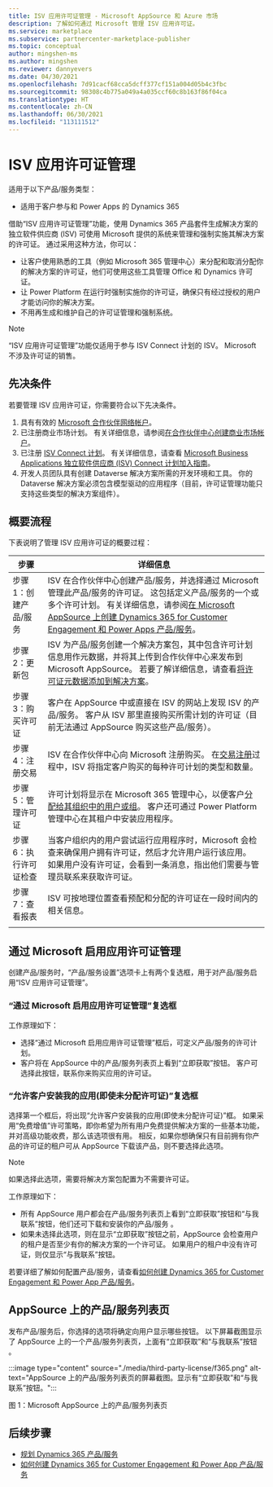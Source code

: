 ```yaml
---
title: ISV 应用许可证管理 - Microsoft AppSource 和 Azure 市场
description: 了解如何通过 Microsoft 管理 ISV 应用许可证。
ms.service: marketplace
ms.subservice: partnercenter-marketplace-publisher
ms.topic: conceptual
author: mingshen-ms
ms.author: mingshen
ms.reviewer: dannyevers
ms.date: 04/30/2021
ms.openlocfilehash: 7d91cacf68cca5dcff377cf151a004d05b4c3fbc
ms.sourcegitcommit: 98308c4b775a049a4a035ccf60c8b163f86f04ca
ms.translationtype: HT
ms.contentlocale: zh-CN
ms.lasthandoff: 06/30/2021
ms.locfileid: "113111512"
---
```

# <a name="isv-app-license-management"></a>ISV 应用许可证管理

适用于以下产品/服务类型：

- 适用于客户参与和 Power Apps 的 Dynamics 365

借助“ISV 应用许可证管理”功能，使用 Dynamics 365 产品套件生成解决方案的独立软件供应商 (ISV) 可使用 Microsoft 提供的系统来管理和强制实施其解决方案的许可证。 通过采用这种方法，你可以：

- 让客户使用熟悉的工具（例如 Microsoft 365 管理中心）来分配和取消分配你的解决方案的许可证，他们可使用这些工具管理 Office 和 Dynamics 许可证。
- 让 Power Platform 在运行时强制实施你的许可证，确保只有经过授权的用户才能访问你的解决方案。
- 不用再生成和维护自己的许可证管理和强制系统。


> [!NOTE]
> “ISV 应用许可证管理”功能仅适用于参与 ISV Connect 计划的 ISV。 Microsoft 不涉及许可证的销售。

## <a name="prerequisites"></a>先决条件

若要管理 ISV 应用许可证，你需要符合以下先决条件。

1. 具有有效的 [Microsoft 合作伙伴网络帐户](/partner-center/mpn-create-a-partner-center-account)。
1. 已注册商业市场计划。 有关详细信息，请参阅[在合作伙伴中心创建商业市场帐户](create-account.md)。
1. 已注册 [ISV Connect 计划](https://partner.microsoft.com/solutions/business-applications/isv-overview)。 有关详细信息，请查看 [Microsoft Business Applications 独立软件供应商 (ISV) Connect 计划加入指南](business-applications-isv-program.md)。
1. 开发人员团队具有创建 Dataverse 解决方案所需的开发环境和工具。 你的 Dataverse 解决方案必须包含模型驱动的应用程序（目前，许可证管理功能只支持这些类型的解决方案组件）。

## <a name="high-level-process"></a>概要流程

下表说明了管理 ISV 应用许可证的概要过程：

| 步骤 | 详细信息 |
| ------------ | ------------- |
| 步骤 1：创建产品/服务 | ISV 在合作伙伴中心创建产品/服务，并选择通过 Microsoft 管理此产品/服务的许可证。 这包括定义产品/服务的一个或多个许可计划。 有关详细信息，请参阅[在 Microsoft AppSource 上创建 Dynamics 365 for Customer Engagement 和 Power Apps 产品/服务](dynamics-365-customer-engage-offer-setup.md)。 |
| 步骤 2：更新包 | ISV 为产品/服务创建一个解决方案包，其中包含许可计划信息用作元数据，并将其上传到合作伙伴中心来发布到 Microsoft AppSource。 若要了解详细信息，请查看[将许可证元数据添加到解决方案](/powerapps/developer/data-platform/appendix-add-license-information-to-your-solution)。 |
| 步骤 3：购买许可证 | 客户在 AppSource 中或直接在 ISV 的网站上发现 ISV 的产品/服务。 客户从 ISV 那里直接购买所需计划的许可证（目前无法通过 AppSource 购买这些产品/服务）。 |
| 步骤 4：注册交易 | ISV 在合作伙伴中心向 Microsoft 注册购买。 在[交易注册](/partner-center/csp-commercial-marketplace-licensing#register-isv-connect-deal-in-deal-registration)过程中，ISV 将指定客户购买的每种许可计划的类型和数量。 |
| 步骤 5：管理许可证 | 许可计划将显示在 Microsoft 365 管理中心，以便客户[分配给其组织中的用户或组](/microsoft-365/commerce/licenses/manage-third-party-app-licenses)。 客户还可通过 Power Platform 管理中心在其租户中安装应用程序。 |
| 步骤 6：执行许可证检查 | 当客户组织内的用户尝试运行应用程序时，Microsoft 会检查来确保用户拥有许可证，然后才允许用户运行该应用。 如果用户没有许可证，会看到一条消息，指出他们需要与管理员联系来获取许可证。 |
| 步骤 7：查看报表 | ISV 可按地理位置查看预配和分配的许可证在一段时间内的相关信息。 |
|||

## <a name="enabling-app-license-management-through-microsoft"></a>通过 Microsoft 启用应用许可证管理

创建产品/服务时，“产品/服务设置”选项卡上有两个复选框，用于对产品/服务启用“ISV 应用许可证管理”。

### <a name="enable-app-license-management-through-microsoft-check-box"></a>“通过 Microsoft 启用应用许可证管理”复选框

工作原理如下：

- 选择“通过 Microsoft 启用应用许可证管理”框后，可定义产品/服务的许可计划。
- 客户将在 AppSource 中的产品/服务列表页上看到“立即获取”按钮。 客户可选择此按钮，联系你来购买应用的许可证。

### <a name="allow-customers-to-install-my-app-even-if-licenses-are-not-assigned-check-box"></a>“允许客户安装我的应用(即使未分配许可证)”复选框

选择第一个框后，将出现“允许客户安装我的应用(即使未分配许可证)”框。 如果采用“免费增值”许可策略，即你希望为所有用户免费提供解决方案的一些基本功能，并对高级功能收费，那么该选项很有用。 相反，如果你想确保只有目前拥有你产品的许可证的租户可从 AppSource 下载该产品，则不要选择此选项。

> [!NOTE]
> 如果选择此选项，需要将解决方案包配置为不需要许可证。

工作原理如下：

- 所有 AppSource 用户都会在产品/服务列表页上看到“立即获取”按钮和“与我联系”按钮，他们还可下载和安装你的产品/服务 。
- 如果未选择此选项，则在显示“立即获取”按钮之前，AppSource 会检查用户的租户是否至少有你的解决方案的一个许可证。 如果用户的租户中没有许可证，则仅显示“与我联系”按钮。

若要详细了解如何配置产品/服务，请查看[如何创建 Dynamics 365 for Customer Engagement 和 Power App 产品/服务](dynamics-365-customer-engage-offer-setup.md)。

## <a name="offer-listing-page-on-appsource"></a>AppSource 上的产品/服务列表页

发布产品/服务后，你选择的选项将确定向用户显示哪些按钮。 以下屏幕截图显示了 AppSource 上的一个产品/服务列表页，上面有“立即获取”和“与我联系”按钮 。

:::image type="content" source="./media/third-party-license/f365.png" alt-text="AppSource 上的产品/服务列表页的屏幕截图。显示有“立即获取”和“与我联系”按钮。":::

图 1：Microsoft AppSource 上的产品/服务列表页

## <a name="next-steps"></a>后续步骤

- [规划 Dynamics 365 产品/服务](marketplace-dynamics-365.md)
- [如何创建 Dynamics 365 for Customer Engagement 和 Power App 产品/服务](dynamics-365-customer-engage-offer-setup.md)
